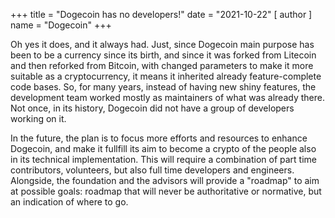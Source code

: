 +++
title = "Dogecoin has no developers!"
date = "2021-10-22"
[ author ]
  name = "Dogecoin"
+++

Oh yes it does, and it always had. Just, since Dogecoin main purpose has been to be a currency since its birth, and since it was forked from Litecoin and then reforked from Bitcoin, with changed parameters to make it more suitable as a cryptocurrency, it means it inherited already feature-complete code bases. So, for many years, instead of having new shiny features, the development team worked mostly as maintainers of what was already there. Not once, in its history, Dogecoin did not have a group of developers working on it.

In the future, the plan is to focus more efforts and resources to enhance Dogecoin, and make it fullfill its aim to become a crypto of the people also in its technical implementation. This will require a combination of part time contributors, volunteers, but also full time developers and engineers. Alongside, the foundation and the advisors will provide a "roadmap" to aim at possible goals: roadmap that will never be authoritative or normative, but an indication of where to go.



